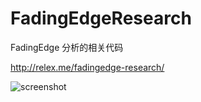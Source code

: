 # FadingEdgeResearch
FadingEdge 分析的相关代码

http://relex.me/fadingedge-research/

![screenshot](https://github.com/ongakuer/FadingEdgeResearch/raw/master/screenshot.png)
